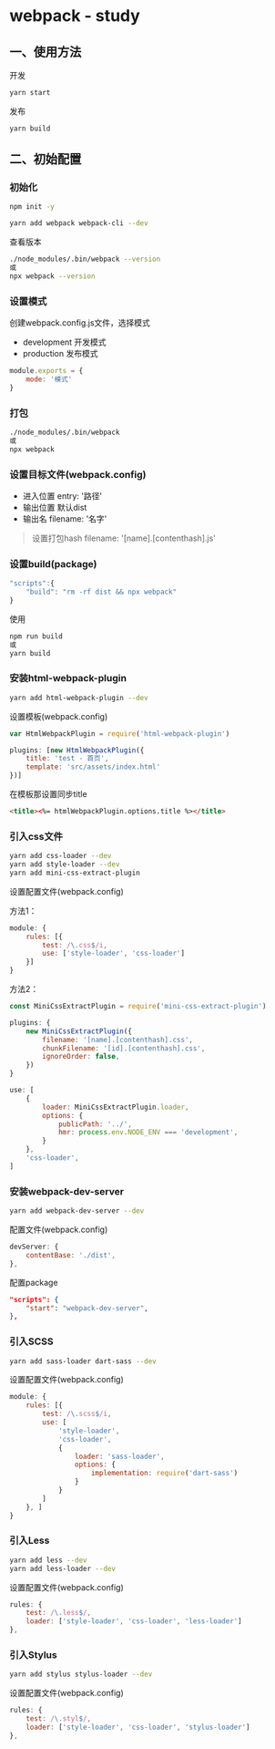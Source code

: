 # webpack - study

## 一、使用方法

开发

```bash
yarn start
```

发布

```bash
yarn build
```

## 二、初始配置

### 初始化

```bash
npm init -y
```

```bash
yarn add webpack webpack-cli --dev
```

查看版本
```bash
./node_modules/.bin/webpack --version
或
npx webpack --version
```

### 设置模式

创建webpack.config.js文件，选择模式
- development 开发模式
- production 发布模式

```js
module.exports = {
    mode: '模式'
}
```

### 打包

```bash
./node_modules/.bin/webpack
或
npx webpack
```

### 设置目标文件(webpack.config)

- 进入位置
entry: '路径'
- 输出位置
默认dist
- 输出名
filename: '名字'

> 设置打包hash
> filename: '[name].[contenthash].js'

### 设置build(package)

```js
"scripts":{
    "build": "rm -rf dist && npx webpack"
}
```

使用

```bash
npm run build
或
yarn build
```

### 安装html-webpack-plugin

```bash
yarn add html-webpack-plugin --dev
```

设置模板(webpack.config)

```js
var HtmlWebpackPlugin = require('html-webpack-plugin')

plugins: [new HtmlWebpackPlugin({
    title: 'test - 首页',
    template: 'src/assets/index.html'
})]
```

在模板那设置同步title

```html
<title><%= htmlWebpackPlugin.options.title %></title>
```

### 引入css文件

```bash
yarn add css-loader --dev
yarn add style-loader --dev
yarn add mini-css-extract-plugin
```

设置配置文件(webpack.config)

方法1：

```js
module: {
    rules: [{
        test: /\.css$/i,
        use: ['style-loader', 'css-loader']
    }]
}
```

方法2：

```js
const MiniCssExtractPlugin = require('mini-css-extract-plugin')

plugins: {
    new MiniCssExtractPlugin({
        filename: '[name].[contenthash].css',
        chunkFilename: '[id].[contenthash].css',
        ignoreOrder: false,
    })
}

use: [
    {
        loader: MiniCssExtractPlugin.loader,
        options: {
            publicPath: '../',
            hmr: process.env.NODE_ENV === 'development',
        }
    },
    'css-loader',
]
```

### 安装webpack-dev-server

```bash
yarn add webpack-dev-server --dev
```

配置文件(webpack.config)

```js
devServer: {
    contentBase: './dist',
},
```

配置package
```json
"scripts": {
    "start": "webpack-dev-server",
},
```

### 引入SCSS

```bash
yarn add sass-loader dart-sass --dev
```

设置配置文件(webpack.config)

```js
module: {
    rules: [{
        test: /\.scss$/i,
        use: [
            'style-loader',
            'css-loader',
            {
                loader: 'sass-loader',
                options: {
                    implementation: require('dart-sass')
                }
            }
        ]
    }, ]
}
```

### 引入Less

```bash
yarn add less --dev
yarn add less-loader --dev
```

设置配置文件(webpack.config)

```js
rules: {
    test: /\.less$/,
    loader: ['style-loader', 'css-loader', 'less-loader']
},
```

### 引入Stylus

```bash
yarn add stylus stylus-loader --dev
```

设置配置文件(webpack.config)

```js
rules: {
    test: /\.styl$/,
    loader: ['style-loader', 'css-loader', 'stylus-loader']
},
```